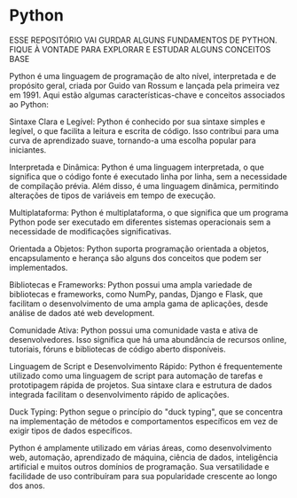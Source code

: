 # Python
ESSE REPOSITÓRIO VAI GURDAR ALGUNS FUNDAMENTOS DE PYTHON. 
FIQUE À VONTADE PARA EXPLORAR E ESTUDAR ALGUNS CONCEITOS BASE


Python é uma linguagem de programação de alto nível, interpretada e de propósito geral, criada por Guido van Rossum e lançada pela primeira vez em 1991. Aqui estão algumas características-chave e conceitos associados ao Python:

Sintaxe Clara e Legível: Python é conhecido por sua sintaxe simples e legível, o que facilita a leitura e escrita de código. Isso contribui para uma curva de aprendizado suave, tornando-a uma escolha popular para iniciantes.

Interpretada e Dinâmica: Python é uma linguagem interpretada, o que significa que o código fonte é executado linha por linha, sem a necessidade de compilação prévia. Além disso, é uma linguagem dinâmica, permitindo alterações de tipos de variáveis em tempo de execução.

Multiplataforma: Python é multiplataforma, o que significa que um programa Python pode ser executado em diferentes sistemas operacionais sem a necessidade de modificações significativas.

Orientada a Objetos: Python suporta programação orientada a objetos, encapsulamento e herança são alguns dos conceitos que podem ser implementados.

Bibliotecas e Frameworks: Python possui uma ampla variedade de bibliotecas e frameworks, como NumPy, pandas, Django e Flask, que facilitam o desenvolvimento de uma ampla gama de aplicações, desde análise de dados até web development.

Comunidade Ativa: Python possui uma comunidade vasta e ativa de desenvolvedores. Isso significa que há uma abundância de recursos online, tutoriais, fóruns e bibliotecas de código aberto disponíveis.

Linguagem de Script e Desenvolvimento Rápido: Python é frequentemente utilizado como uma linguagem de script para automação de tarefas e prototipagem rápida de projetos. Sua sintaxe clara e estrutura de dados integrada facilitam o desenvolvimento rápido de aplicações.

Duck Typing: Python segue o princípio do "duck typing", que se concentra na implementação de métodos e comportamentos específicos em vez de exigir tipos de dados específicos.

Python é amplamente utilizado em várias áreas, como desenvolvimento web, automação, aprendizado de máquina, ciência de dados, inteligência artificial e muitos outros domínios de programação. Sua versatilidade e facilidade de uso contribuíram para sua popularidade crescente ao longo dos anos.
